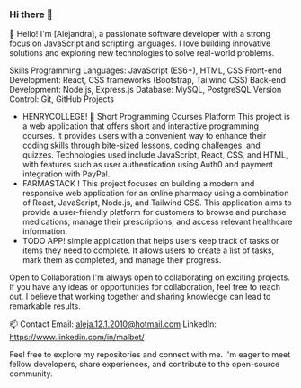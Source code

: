 ### Hi there 👋


🌱 Hello! I'm [Alejandra], a passionate software developer with a strong focus on JavaScript and scripting languages. I love building innovative solutions and exploring new technologies to solve real-world problems.

Skills
Programming Languages: JavaScript (ES6+), HTML, CSS
Front-end Development: React, CSS frameworks (Bootstrap, Tailwind CSS)
Back-end Development: Node.js, Express.js
Database: MySQL, PostgreSQL
Version Control: Git, GitHub
Projects
- HENRYCOLLEGE! 🔭
Short Programming Courses Platform
This project is a web application that offers short and interactive programming courses. It provides users with a convenient way to enhance their coding skills through bite-sized lessons, coding challenges, and quizzes. Technologies used include JavaScript, React, CSS, and HTML, with features such as user authentication using Auth0 and payment integration with PayPal.
- FARMASTACK !
This project focuses on building a modern and responsive web application for an online pharmacy using a combination of React, JavaScript, Node.js, and Tailwind CSS. This application aims to provide a user-friendly platform for customers to browse and purchase medications, manage their prescriptions, and access relevant healthcare information.
- TODO APP!
simple application that helps users keep track of tasks or items they need to complete. It allows users to create a list of tasks, mark them as completed, and manage their progress.

Open to Collaboration
I'm always open to collaborating on exciting projects. If you have any ideas or opportunities for collaboration, feel free to reach out. I believe that working together and sharing knowledge can lead to remarkable results.

 📫  Contact
Email: aleja.12.1.2010@hotmail.com
LinkedIn: https://www.linkedin.com/in/malbet/

Feel free to explore my repositories and connect with me. I'm eager to meet fellow developers, share experiences, and contribute to the open-source community.
